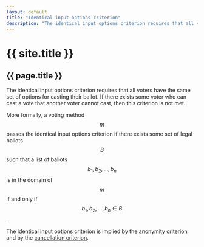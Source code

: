 ```yaml
---
layout: default
title: "Identical input options criterion"
description: "The identical input options criterion requires that all voters have the same set of options for casting their ballot."
---
```

# {{ site.title }}
## {{ page.title }}

The identical input options criterion requires that all voters have the same set of options for casting their ballot. If there exists some voter who can cast a vote that another voter cannot cast, then this criterion is not met.

More formally, a voting method $$m$$ passes the identical input options criterion if there exists some set of legal ballots $$B$$ such that a list of ballots $$b_1, b_2, \dots, b_n$$ is in the domain of $$m$$ if and only if $$b_1, b_2, \dots, b_n \in B$$.

The identical input options criterion is implied by the [anonymity criterion](/miscellaneous/voting-theory/anonymity-criterion) and by the [cancellation criterion](/miscellaneous/voting-theory/cancellation-criterion).